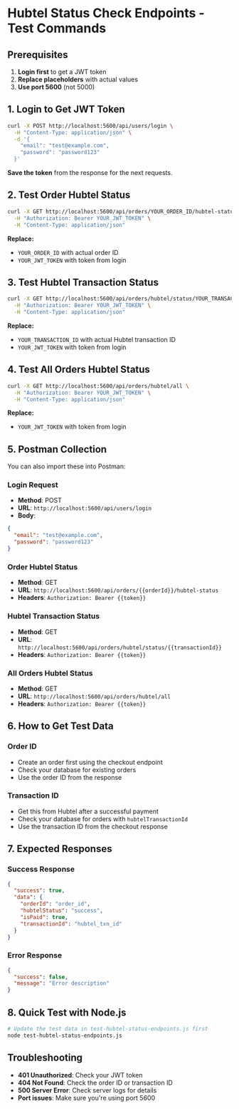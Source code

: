 # Hubtel Status Check Endpoints - Test Commands

## Prerequisites
1. **Login first** to get a JWT token
2. **Replace placeholders** with actual values
3. **Use port 5600** (not 5000)

## 1. Login to Get JWT Token

```bash
curl -X POST http://localhost:5600/api/users/login \
  -H "Content-Type: application/json" \
  -d '{
    "email": "test@example.com",
    "password": "password123"
  }'
```

**Save the token** from the response for the next requests.

## 2. Test Order Hubtel Status

```bash
curl -X GET http://localhost:5600/api/orders/YOUR_ORDER_ID/hubtel-status \
  -H "Authorization: Bearer YOUR_JWT_TOKEN" \
  -H "Content-Type: application/json"
```

**Replace:**
- `YOUR_ORDER_ID` with actual order ID
- `YOUR_JWT_TOKEN` with token from login

## 3. Test Hubtel Transaction Status

```bash
curl -X GET http://localhost:5600/api/orders/hubtel/status/YOUR_TRANSACTION_ID \
  -H "Authorization: Bearer YOUR_JWT_TOKEN" \
  -H "Content-Type: application/json"
```

**Replace:**
- `YOUR_TRANSACTION_ID` with actual Hubtel transaction ID
- `YOUR_JWT_TOKEN` with token from login

## 4. Test All Orders Hubtel Status

```bash
curl -X GET http://localhost:5600/api/orders/hubtel/all \
  -H "Authorization: Bearer YOUR_JWT_TOKEN" \
  -H "Content-Type: application/json"
```

**Replace:**
- `YOUR_JWT_TOKEN` with token from login

## 5. Postman Collection

You can also import these into Postman:

### Login Request
- **Method**: POST
- **URL**: `http://localhost:5600/api/users/login`
- **Body**: 
```json
{
  "email": "test@example.com",
  "password": "password123"
}
```

### Order Hubtel Status
- **Method**: GET
- **URL**: `http://localhost:5600/api/orders/{{orderId}}/hubtel-status`
- **Headers**: `Authorization: Bearer {{token}}`

### Hubtel Transaction Status
- **Method**: GET
- **URL**: `http://localhost:5600/api/orders/hubtel/status/{{transactionId}}`
- **Headers**: `Authorization: Bearer {{token}}`

### All Orders Hubtel Status
- **Method**: GET
- **URL**: `http://localhost:5600/api/orders/hubtel/all`
- **Headers**: `Authorization: Bearer {{token}}`

## 6. How to Get Test Data

### Order ID
- Create an order first using the checkout endpoint
- Check your database for existing orders
- Use the order ID from the response

### Transaction ID
- Get this from Hubtel after a successful payment
- Check your database for orders with `hubtelTransactionId`
- Use the transaction ID from the checkout response

## 7. Expected Responses

### Success Response
```json
{
  "success": true,
  "data": {
    "orderId": "order_id",
    "hubtelStatus": "success",
    "isPaid": true,
    "transactionId": "hubtel_txn_id"
  }
}
```

### Error Response
```json
{
  "success": false,
  "message": "Error description"
}
```

## 8. Quick Test with Node.js

```bash
# Update the test data in test-hubtel-status-endpoints.js first
node test-hubtel-status-endpoints.js
```

## Troubleshooting

- **401 Unauthorized**: Check your JWT token
- **404 Not Found**: Check the order ID or transaction ID
- **500 Server Error**: Check server logs for details
- **Port issues**: Make sure you're using port 5600
